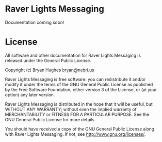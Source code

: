 # Raver Lights Messaging

Documentation coming soon!

# License

All software and other documentation for Raver Lights Messaging is released under the General Public License.

Copyright (c) Bryan Hughes <bryan@nebri.us>

Raver Lights Messaging is free software: you can redistribute it and/or modify
it under the terms of the GNU General Public License as published by
the Free Software Foundation, either version 3 of the License, or
(at your option) any later version.

Raver Lights Messaging is distributed in the hope that it will be useful,
but WITHOUT ANY WARRANTY; without even the implied warranty of
MERCHANTABILITY or FITNESS FOR A PARTICULAR PURPOSE.  See the
GNU General Public License for more details.

You should have received a copy of the GNU General Public License
along with Raver Lights Messaging.  If not, see <http://www.gnu.org/licenses/>.

